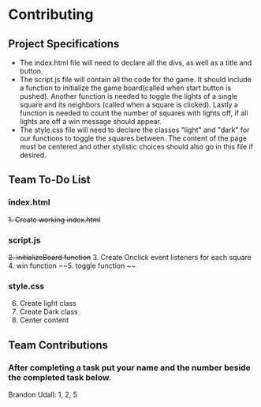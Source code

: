 # Contributing

## Project Specifications

- The index.html file will need to declare all the divs, as well as a title and button. 
- The script.js file will contain all the code for the game. It should include a function to initialize the game board(called when start button is pushed). Another function is needed to toggle the lights of a single square and its neighbors (called when a square is clicked). Lastly a function is needed to count the number of squares with lights off, if all lights are off a win message should appear.
- The style.css file will need to declare the classes "light" and "dark" for our functions to toggle the squares between. The content of the page must be centered and other stylistic choices should also go in this file if desired.

## Team To-Do List

### index.html
~~1. Create working index.html~~

### script.js
~~2. initializeBoard function~~
3. Create Onclick event listeners for each square
4. win function
~~5. toggle function ~~

### style.css
6. Create light class
7. Create Dark class
8. Center content

## Team Contributions

### After completing a task put your name and the number beside the completed task below.
Brandon Udall: 1, 2, 5
